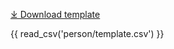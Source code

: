 [⤓ Download template](https://github.com/mc2-center/data-models/raw/main/templates/PersonView.csv)

{{ read_csv('person/template.csv') }}